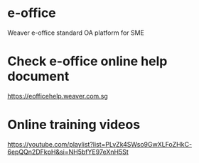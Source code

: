 # e-office
Weaver e-office standard OA platform for SME

# Check e-office online help document
https://eofficehelp.weaver.com.sg

# Online training videos
https://youtube.com/playlist?list=PLvZk4SWso9GwXLFoZHkC-6epQQn2DFkpH&si=NH5bfYE97eXnH5St


